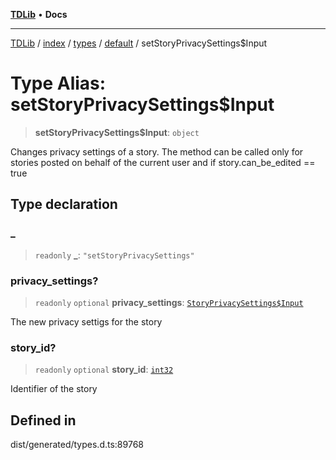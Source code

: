 [**TDLib**](../../../../../../README.md) • **Docs**

***

[TDLib](../../../../../../modules.md) / [index](../../../../../README.md) / [types](../../../README.md) / [default](../README.md) / setStoryPrivacySettings$Input

# Type Alias: setStoryPrivacySettings$Input

> **setStoryPrivacySettings$Input**: `object`

Changes privacy settings of a story. The method can be called only for stories posted on behalf of the current user and if story.can_be_edited == true

## Type declaration

### \_

> `readonly` **\_**: `"setStoryPrivacySettings"`

### privacy\_settings?

> `readonly` `optional` **privacy\_settings**: [`StoryPrivacySettings$Input`](StoryPrivacySettings$Input.md)

The new privacy settigs for the story

### story\_id?

> `readonly` `optional` **story\_id**: [`int32`](int32.md)

Identifier of the story

## Defined in

dist/generated/types.d.ts:89768
